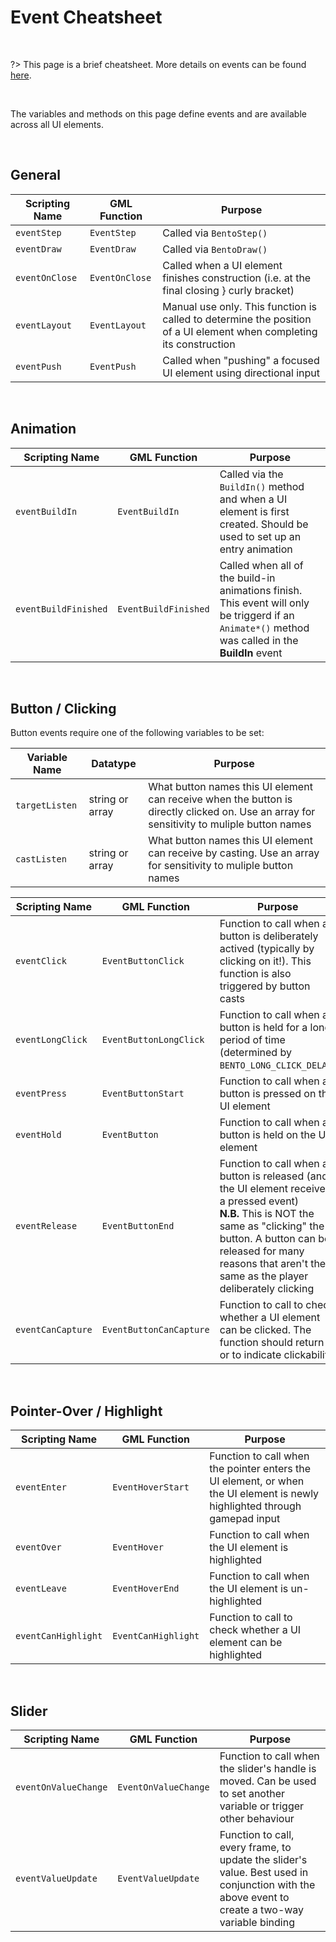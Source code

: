 # Event Cheatsheet

&nbsp;

?> This page is a brief cheatsheet. More details on events can be found [here](Events).

&nbsp;

The variables and methods on this page define events and are available across all UI elements.

&nbsp;

## General

| Scripting Name | GML Function   | Purpose                                                                                                             |
|----------------|----------------|---------------------------------------------------------------------------------------------------------------------|
| `eventStep`    | `EventStep`    | Called via `BentoStep()`                                                                                            |
| `eventDraw`    | `EventDraw`    | Called via `BentoDraw()`                                                                                            |
| `eventOnClose` | `EventOnClose` | Called when a UI element finishes construction (i.e. at the final closing } curly bracket)                          |
| `eventLayout`  | `EventLayout`  | Manual use only. This function is called to determine the position of a UI element when completing its construction |
| `eventPush`    | `EventPush`    | Called when "pushing" a focused UI element using directional input                                                  |

&nbsp;

## Animation

| Scripting Name       | GML Function         | Purpose                                                                                                                                           |
|----------------------|----------------------|---------------------------------------------------------------------------------------------------------------------------------------------------|
| `eventBuildIn`       | `EventBuildIn`       | Called via the `BuildIn()` method and when a UI element is first created. Should be used to set up an entry animation                             |
| `eventBuildFinished` | `EventBuildFinished` | Called when all of the build-in animations finish. This event will only be triggerd if an `Animate*()` method was called in the **BuildIn** event |

&nbsp;

## Button / Clicking

Button events require one of the following variables to be set:

| Variable Name   | Datatype        | Purpose                                                                                                                                    |
|-----------------|-----------------|--------------------------------------------------------------------------------------------------------------------------------------------|
| `targetListen`  | string or array | What button names this UI element can receive when the button is directly clicked on. Use an array for sensitivity to muliple button names |
| `castListen`    | string or array | What button names this UI element can receive by casting. Use an array for sensitivity to muliple button names                             |

| Scripting Name    | GML Function            | Purpose                                                                                                                                                |
|-------------------|-------------------------|--------------------------------------------------------------------------------------------------------------------------------------------------------|
| `eventClick`      | `EventButtonClick`      | Function to call when a button is deliberately actived (typically by clicking on it!). This function is also triggered by button casts                 |
| `eventLongClick`  | `EventButtonLongClick`  | Function to call when a button is held for a long period of time (determined by `BENTO_LONG_CLICK_DELAY`)                                              |
| `eventPress`      | `EventButtonStart`      | Function to call when a button is pressed on the UI element                                                                                            |
| `eventHold`       | `EventButton`           | Function to call when a button is held on the UI element                                                                                               |
| `eventRelease`    | `EventButtonEnd`        | Function to call when a button is released (and the UI element received a pressed event) <br> **N.B.** This is NOT the same as "clicking" the button. A button can be released for many reasons that aren't the same as the player deliberately clicking |
| `eventCanCapture` | `EventButtonCanCapture` | Function to call to check whether a UI element can be clicked. The function should return <true> or <false> to indicate clickability                   |

&nbsp;

## Pointer-Over / Highlight

| Scripting Name      | GML Function        | Purpose                                                                                                                    |
|---------------------|---------------------|----------------------------------------------------------------------------------------------------------------------------|
| `eventEnter`        | `EventHoverStart`   | Function to call when the pointer enters the UI element, or when the UI element is newly highlighted through gamepad input |
| `eventOver`         | `EventHover`        | Function to call when the UI element is highlighted                                                                        |
| `eventLeave`        | `EventHoverEnd`     | Function to call when the UI element is un-highlighted                                                                     |
| `eventCanHighlight` | `EventCanHighlight` | Function to call to check whether a UI element can be highlighted                                                          |

&nbsp;

## Slider

| Scripting Name       | GML Function         | Purpose                                                                                                                                         |
|----------------------|----------------------|-------------------------------------------------------------------------------------------------------------------------------------------------|
| `eventOnValueChange` | `EventOnValueChange` | Function to call when the slider's handle is moved. Can be used to set another variable or trigger other behaviour                              |
| `eventValueUpdate`   | `EventValueUpdate`   | Function to call, every frame, to update the slider's value. Best used in conjunction with the above event to create a two-way variable binding |
